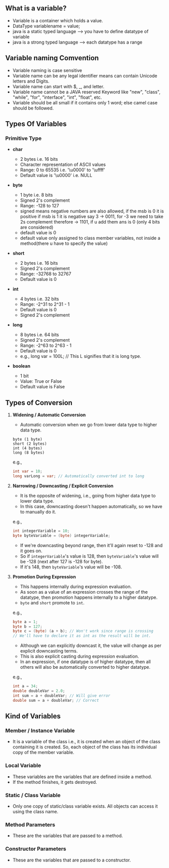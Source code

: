 ## What is a variable?
- Variable is a container which holds a value.
- DataType variablename  = value;
- java is a static typed language --> you have to define datatype of variable
- java is a strong typed language --> each datatype has a range


## Variable naming Comvention
- Variable naming is case sensitive
- Variable name can be any legal identifier means can contain Unicode letters and Digits.
- Variable name can start with $, _, and letter.
- Variable name cannot be a JAVA reserved Keyword like "new", "class", "while", "for", "interface", "int", "float", etc.
- Variable should be all small if it contains only 1 word; else camel case should be followed.


## Types Of Variables

### Primitive Type
- **char**
  - 2 bytes i.e. 16 bits
  - Character representation of ASCII values
  - Range: 0 to 65535 i.e. '\u0000' to '\uffff'
  - Default value is '\u0000' i.e. NULL

- **byte**
  - 1 byte i.e. 8 bits
  - Signed 2's complement
  - Range: -128 to 127
  - signed means negative numbers are also allowed, if the msb is 0 it is positive if msb is 1 it is negative 
  say 3 -> 0011, for -3 we need to take 2s complement therefore -> 1101, if u add them ans is 0 (only 4 bits are considered)
  - default value is 0
  - default value only assigned to class member variables, not inside a method(there u have to specify the value)

- **short**
  - 2 bytes i.e. 16 bits
  - Signed 2's complement
  - Range: -32768 to 32767
  - Default value is 0

- **int**
  - 4 bytes i.e. 32 bits
  - Range: -2^31 to 2^31 - 1
  - Default value is 0
  - Signed 2's complement

- **long**
  - 8 bytes i.e. 64 bits
  - Signed 2's complement
  - Range: -2^63 to 2^63 - 1
  - Default value is 0
  - e.g., long var = 100L; // This L signifies that it is long type.

- **boolean**
  - 1 bit
  - Value: True or False
  - Default value is False


## Types of Conversion

1) **Widening / Automatic Conversion**
   - Automatic conversion when we go from lower data type to higher data type.

   ```
   byte (1 byte) 
   short (2 bytes) 
   int (4 bytes) 
   long (8 bytes)
   ```

   e.g., 
   ```java
   int var = 10;
   long varLong = var; // Automatically converted int to long
   ```

2) **Narrowing / Downcasting / Explicit Conversion**
   - It is the opposite of widening, i.e., going from higher data type to lower data type.
   - In this case, downcasting doesn't happen automatically, so we have to manually do it.

   e.g., 
   ```java
   int integerVariable = 10;
   byte byteVariable = (byte) integerVariable;
   ```

   - If we're downcasting beyond range, then it'll again reset to -128 and it goes on.
   - So if `integerVariable`'s value is 128, then `byteVariable`'s value will be -128 (next after 127 is -128 for byte).
   - If it's 148, then `byteVariable`'s value will be -108.

3) **Promotion During Expression**
   - This happens internally during expression evaluation.
   - As soon as a value of an expression crosses the range of the datatype, then promotion happens internally to a higher datatype.
   - `byte` and `short` promote to `int`.

   e.g., 
   ```java
   byte a = 1;
   byte b = 127;
   byte c = (byte) (a + b); // Won't work since range is crossing
   // We'll have to declare it as int as the result will be int.
   ```

   - Although we can explicitly downcast it, the value will change as per explicit downcasting terms.
   - This is also explicit casting during expression evaluation.
   - In an expression, if one datatype is of higher datatype, then all others will also be automatically converted to higher datatype.

   e.g., 
   ```java
   int a = 34;
   double doubleVar = 2.0;
   int sum = a + doubleVar; // Will give error
   double sum = a + doubleVar; // Correct
   ```

## Kind of Variables

### Member / Instance Variable
- It is a variable of the class i.e., it is created when an object of the class containing it is created. So, each object of the class has its individual copy of the member variable.

### Local Variable
- These variables are the variables that are defined inside a method.
- If the method finishes, it gets destroyed.

### Static / Class Variable
- Only one copy of static/class variable exists. All objects can access it using the class name.

### Method Parameters
- These are the variables that are passed to a method.

### Constructor Parameters
- These are the variables that are passed to a constructor.






